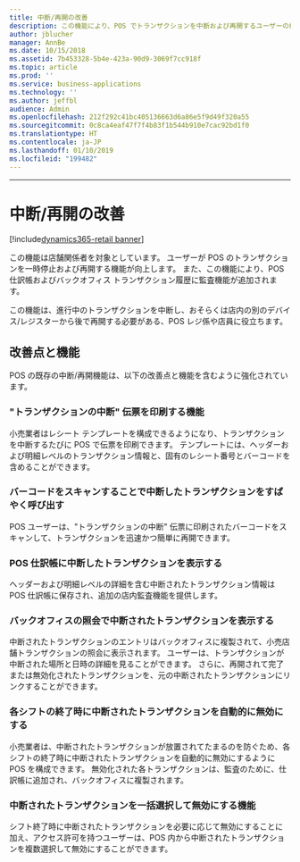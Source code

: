 ```yaml
---
title: 中断/再開の改善
description: この機能により、POS でトランザクションを中断および再開するユーザーの機能が向上し、POS 仕訳帳およびバックオフィス トランザクション履歴に監査機能が追加されます。
author: jblucher
manager: AnnBe
ms.date: 10/15/2018
ms.assetid: 7b453328-5b4e-423a-90d9-3069f7cc918f
ms.topic: article
ms.prod: ''
ms.service: business-applications
ms.technology: ''
ms.author: jeffbl
audience: Admin
ms.openlocfilehash: 212f292c41bc405136663d6a86e5f9d49f320a55
ms.sourcegitcommit: 0c8ca4eaf47f7f4b83f1b544b910e7cac92bd1f0
ms.translationtype: HT
ms.contentlocale: ja-JP
ms.lasthandoff: 01/10/2019
ms.locfileid: "199482"
---
```

---

# <a name="suspendresume-improvements"></a>中断/再開の改善

[!include[dynamics365-retail banner](../includes/dynamics365-retail.md)]

この機能は店舗関係者を対象としています。 ユーザーが POS のトランザクションを一時停止および再開する機能が向上します。 また、この機能により、POS 仕訳帳およびバックオフィス トランザクション履歴に監査機能が追加されます。

この機能は、進行中のトランザクションを中断し、おそらくは店内の別のデバイス/レジスターから後で再開する必要がある、POS レジ係や店員に役立ちます。

## <a name="improvements-and-capabilities"></a>改善点と機能
POS の既存の中断/再開機能は、以下の改善点と機能を含むように強化されています。

### <a name="ability-to-print-a-suspend-transaction-slip"></a>"トランザクションの中断" 伝票を印刷する機能
小売業者はレシート テンプレートを構成できるようになり、トランザクションを中断するたびに POS で伝票を印刷できます。 テンプレートには、ヘッダーおよび明細レベルのトランザクション情報と、固有のレシート番号とバーコードを含めることができます。

### <a name="quickly-recall-suspended-transactions-by-scanning-barcodes"></a>バーコードをスキャンすることで中断したトランザクションをすばやく呼び出す
POS ユーザーは、"トランザクションの中断" 伝票に印刷されたバーコードをスキャンして、トランザクションを迅速かつ簡単に再開できます。

### <a name="view-suspended-transactions-in-the-pos-journal"></a>POS 仕訳帳に中断したトランザクションを表示する
ヘッダーおよび明細レベルの詳細を含む中断されたトランザクション情報は POS 仕訳帳に保存され、追加の店内監査機能を提供します。  

### <a name="view-suspended-transactions-in-back-office-inquiries"></a>バックオフィスの照会で中断されたトランザクションを表示する
中断されたトランザクションのエントリはバックオフィスに複製されて、小売店舗トランザクションの照会に表示されます。 ユーザーは、トランザクションが中断された場所と日時の詳細を見ることができます。 さらに、再開されて完了または無効化されたトランザクションを、元の中断されたトランザクションにリンクすることができます。

### <a name="automatically-void-suspended-transactions-at-the-end-of-each-shift"></a>各シフトの終了時に中断されたトランザクションを自動的に無効にする
小売業者は、中断されたトランザクションが放置されてたまるのを防ぐため、各シフトの終了時に中断されたトランザクションを自動的に無効にするように POS を構成できます。 無効化された各トランザクションは、監査のために、仕訳帳に追加され、バックオフィスに複製されます。

### <a name="ability-to-bulk-select-and-void-suspended-transactions"></a>中断されたトランザクションを一括選択して無効にする機能
シフト終了時に中断されたトランザクションを必要に応じて無効にすることに加え、アクセス許可を持つユーザーは、POS 内から中断されたトランザクションを複数選択して無効にすることができます。 


